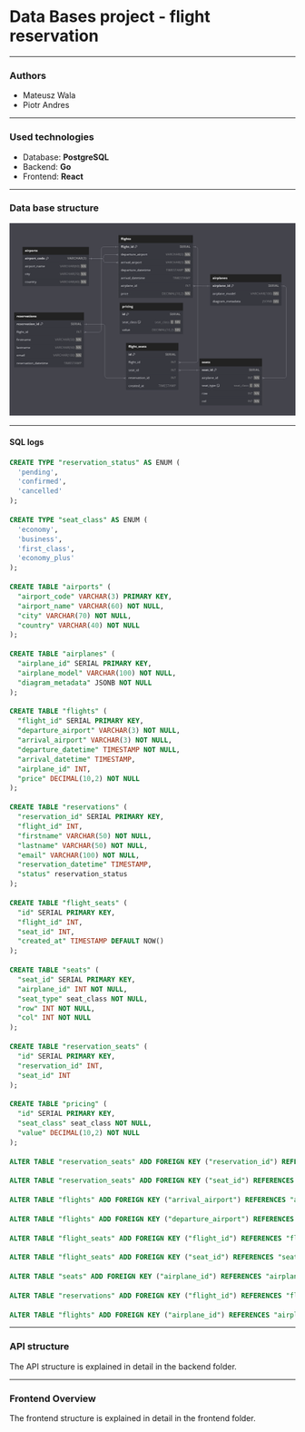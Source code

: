 # Data Bases project - flight reservation
---
### Authors
- Mateusz Wala
- Piotr Andres
---
### Used technologies
- Database: **PostgreSQL**
- Backend: **Go**
- Frontend: **React**
---
### Data base structure
<img src="backend/docs/schema.png">

---

#### SQL logs
```sql
CREATE TYPE "reservation_status" AS ENUM (
  'pending',
  'confirmed',
  'cancelled'
);

CREATE TYPE "seat_class" AS ENUM (
  'economy',
  'business',
  'first_class',
  'economy_plus'
);

CREATE TABLE "airports" (
  "airport_code" VARCHAR(3) PRIMARY KEY,
  "airport_name" VARCHAR(60) NOT NULL,
  "city" VARCHAR(70) NOT NULL,
  "country" VARCHAR(40) NOT NULL
);

CREATE TABLE "airplanes" (
  "airplane_id" SERIAL PRIMARY KEY,
  "airplane_model" VARCHAR(100) NOT NULL,
  "diagram_metadata" JSONB NOT NULL
);

CREATE TABLE "flights" (
  "flight_id" SERIAL PRIMARY KEY,
  "departure_airport" VARCHAR(3) NOT NULL,
  "arrival_airport" VARCHAR(3) NOT NULL,
  "departure_datetime" TIMESTAMP NOT NULL,
  "arrival_datetime" TIMESTAMP,
  "airplane_id" INT,
  "price" DECIMAL(10,2) NOT NULL
);

CREATE TABLE "reservations" (
  "reservation_id" SERIAL PRIMARY KEY,
  "flight_id" INT,
  "firstname" VARCHAR(50) NOT NULL,
  "lastname" VARCHAR(50) NOT NULL,
  "email" VARCHAR(100) NOT NULL,
  "reservation_datetime" TIMESTAMP,
  "status" reservation_status
);

CREATE TABLE "flight_seats" (
  "id" SERIAL PRIMARY KEY,
  "flight_id" INT,
  "seat_id" INT,
  "created_at" TIMESTAMP DEFAULT NOW()
);

CREATE TABLE "seats" (
  "seat_id" SERIAL PRIMARY KEY,
  "airplane_id" INT NOT NULL,
  "seat_type" seat_class NOT NULL,
  "row" INT NOT NULL,
  "col" INT NOT NULL
);

CREATE TABLE "reservation_seats" (
  "id" SERIAL PRIMARY KEY,
  "reservation_id" INT,
  "seat_id" INT
);

CREATE TABLE "pricing" (
  "id" SERIAL PRIMARY KEY,
  "seat_class" seat_class NOT NULL,
  "value" DECIMAL(10,2) NOT NULL
);

ALTER TABLE "reservation_seats" ADD FOREIGN KEY ("reservation_id") REFERENCES "reservations" ("reservation_id");

ALTER TABLE "reservation_seats" ADD FOREIGN KEY ("seat_id") REFERENCES "seats" ("seat_id");

ALTER TABLE "flights" ADD FOREIGN KEY ("arrival_airport") REFERENCES "airports" ("airport_code");

ALTER TABLE "flights" ADD FOREIGN KEY ("departure_airport") REFERENCES "airports" ("airport_code");

ALTER TABLE "flight_seats" ADD FOREIGN KEY ("flight_id") REFERENCES "flights" ("flight_id");

ALTER TABLE "flight_seats" ADD FOREIGN KEY ("seat_id") REFERENCES "seats" ("seat_id");

ALTER TABLE "seats" ADD FOREIGN KEY ("airplane_id") REFERENCES "airplanes" ("airplane_id");

ALTER TABLE "reservations" ADD FOREIGN KEY ("flight_id") REFERENCES "flights" ("flight_id");

ALTER TABLE "flights" ADD FOREIGN KEY ("airplane_id") REFERENCES "airplanes" ("airplane_id");

```

---
### API structure
The API structure is explained in detail in the backend folder.

---
### Frontend Overview
The frontend structure is explained in detail in the frontend folder. 
